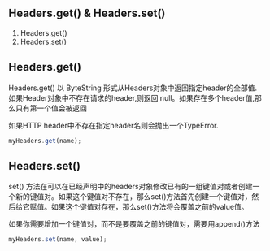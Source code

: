
## Headers.get() & Headers.set()
1. Headers.get()
2. Headers.set()

## Headers.get()
Headers.get() 以 ByteString 形式从Headers对象中返回指定header的全部值. 如果Header对象中不存在请求的header,则返回 null。如果存在多个header值,那么只有第一个值会被返回

如果HTTP header中不存在指定header名则会抛出一个TypeError.

```js
myHeaders.get(name);

```
## Headers.set()
set() 方法在可以在已经声明中的headers对象修改已有的一组键值对或者创建一个新的键值对。如果这个键值对不存在，那么set()方法首先创建一个键值对，然后给它赋值。如果这个键值对存在，那么set()方法将会覆盖之前的value值。

如果你需要增加一个键值对，而不是要覆盖之前的键值对，需要用append()方法
```js
myHeaders.set(name, value);
```